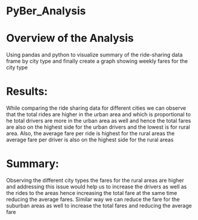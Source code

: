 # PyBer_Analysis
# Overview of the Analysis
Using pandas and python to visualize summary of the ride-sharing data frame by city type and finally create a graph showing weekly fares for the city type

# Results:
While comparing the ride sharing data for different cities we can observe that the total rides are higher in the urban area and which is proportional to he total drivers are more in the urban area as well and hence the total fares are also on the highest side for the urban drivers and the lowest is for rural area. Also, the average fare per ride is highest for the rural areas the average fare per driver is also on the highest side for the rural areas



# Summary:

Observing the different city types the fares for the rural areas are higher and addressing this issue would help us to increase the drivers as well as the rides to the areas hence increasing the total fare at the same time reducing the average fares. Similar way we can reduce the fare for the suburban areas as well to increase the total fares and reducing the average fare

